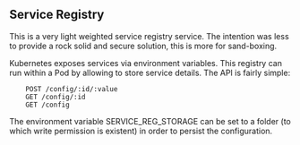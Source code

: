 ## Service Registry

This is a very light weighted service registry service. The intention was less to provide a rock solid and secure solution, this is more for sand-boxing.

Kubernetes exposes services via environment variables. This registry can run within a Pod by allowing to store service details. The API is fairly simple:

```
    POST /config/:id/:value
    GET /config/:id
    GET /config
```

The environment variable SERVICE_REG_STORAGE can be set to a folder (to which write permission is existent) in order to persist the configuration.
